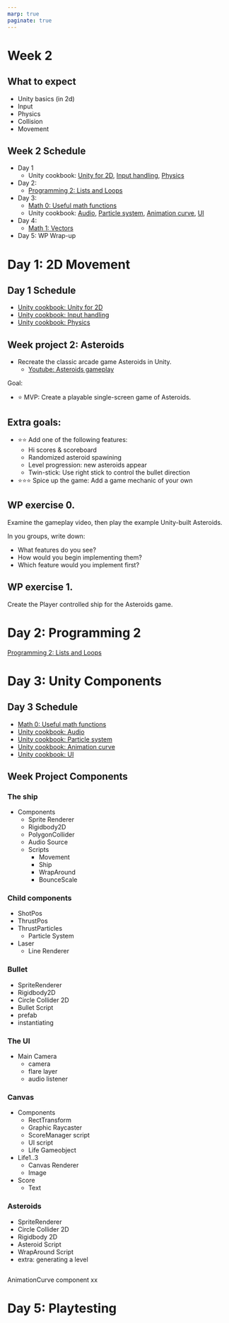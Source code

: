```yaml
---
marp: true
paginate: true
---
```

<!-- headingDivider: 3 -->
<!-- class: default -->
# Week 2

## What to expect

* Unity basics (in 2d)
* Input
* Physics
* Collision
* Movement

## Week 2 Schedule

* Day 1
  * Unity cookbook: [Unity for 2D](unity-cookbook/2d.md), [Input handling](unity-cookbook/input-handling.md), [Physics](unity-cookbook/physics.md)
* Day 2:
  * [Programming 2: Lists and Loops](programming/2-lists-loops.md)
* Day 3:
  * [Math 0: Useful math functions](math/0-mathf.md)
  * Unity cookbook: [Audio](unity-cookbook/audio.md), [Particle system](unity-cookbook/particle-system.md), [Animation curve](unity-cookbook/animation-curve.md), [UI](unity-cookbook/UI.md)
* Day 4:
  * [Math 1: Vectors](math/1-vectors.md)
* Day 5: WP Wrap-up

# Day 1: 2D Movement

## Day 1 Schedule

* [Unity cookbook: Unity for 2D](unity-cookbook/2d.md)
* [Unity cookbook: Input handling](unity-cookbook/input-handling.md)
* [Unity cookbook: Physics](unity-cookbook/physics.md)

## Week project 2: Asteroids
<!-- _backgroundColor: LightSkyBlue -->
*  Recreate the classic arcade game Asteroids in Unity.
     * [Youtube: Asteroids gameplay](https://www.youtube.com/watch?v=WYSupJ5r2zo)

Goal:
* ⭐ MVP: Create a playable single-screen game of Asteroids.
## Extra goals:
<!-- _backgroundColor: LightSkyBlue -->
* ⭐⭐ Add one of the following features:
  * Hi scores & scoreboard
  * Randomized asteroid spawining
  * Level progression: new asteroids appear
  * Twin-stick: Use right stick to control the bullet direction 
* ⭐⭐⭐ Spice up the game: Add a game mechanic of your own


## WP exercise 0.
<!-- _backgroundColor: LightSkyBlue -->
Examine the gameplay video, then play the example Unity-built Asteroids.

In you groups, write down:
* What features do you see? 
* How would you begin implementing them?
* Which feature would you implement first?

## WP exercise 1.
<!-- _backgroundColor: LightSkyBlue -->

Create the Player controlled ship for the Asteroids game.



# Day 2: Programming 2
[Programming 2: Lists and Loops](programming/2-lists-loops.md)

# Day 3: Unity Components

## Day 3 Schedule

  * [Math 0: Useful math functions](math/0-mathf.md)
  * [Unity cookbook: Audio](unity-cookbook/audio.md)
  * [Unity cookbook: Particle system](unity-cookbook/particle-system.md)
  * [Unity cookbook: Animation curve](unity-cookbook/animation-curve.md)
  * [Unity cookbook: UI](unity-cookbook/UI.md)

## Week Project Components

### The ship
* Components
  * Sprite Renderer
  * Rigidbody2D
  * PolygonCollider
  * Audio Source
  * Scripts
    * Movement
    * Ship
    * WrapAround
    * BounceScale
### Child components
* ShotPos
* ThrustPos
* ThrustParticles
  * Particle System
* Laser
  * Line Renderer
### Bullet

* SpriteRenderer
* Rigidbody2D
* Circle Collider 2D
* Bullet Script
* prefab
* instantiating
### The UI
* Main Camera
  * camera
  * flare layer
  * audio listener
### Canvas
  * Components
    * RectTransform
    * Graphic Raycaster
    * ScoreManager script
    * UI script
    * Life Gameobject
  * Life1..3
    * Canvas Renderer
    * Image
  * Score
    * Text
### Asteroids

* SpriteRenderer
* Circle Collider 2D
* Rigidbody 2D
* Asteroid Script
* WrapAround Script
* extra: generating a level

## 

AnimationCurve component xx


# Day 5: Playtesting

